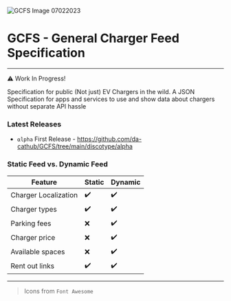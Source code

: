 ![GCFS Image 07022023](https://user-images.githubusercontent.com/50016870/217360961-18ba74a5-22e6-4743-9d7c-a08137421db8.svg)
# **GCFS** - General Charger Feed Specification
---
⚠️ Work In Progress!

Specification for public (Not just) EV Chargers in the wild. A JSON Specification for apps and services to use and show data about chargers without separate API hassle

### Latest Releases
- `⍺lpha` First Release - https://github.com/da-cathub/GCFS/tree/main/discotype/alpha

### Static Feed vs. Dynamic Feed

| Feature              | Static | Dynamic |
| -------------------- | ------ | ------- |
| Charger Localization | ✔️      | ✔️       |
| Charger types        | ✔️      | ✔️       |
| Parking fees         | ❌      | ✔️      |
| Charger price        | ❌      | ✔️      |
| Available spaces     | ❌      | ✔️      |
| Rent out links       | ✔️      | ✔️       |

---

> Icons from `Font Awesome`
